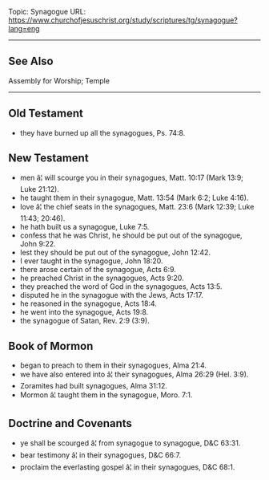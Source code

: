 Topic: Synagogue
URL: https://www.churchofjesuschrist.org/study/scriptures/tg/synagogue?lang=eng

---

## See Also

Assembly for Worship; Temple

---

## Old Testament

- they have burned up all the synagogues, Ps. 74:8.

## New Testament

- men â¦ will scourge you in their synagogues, Matt. 10:17 (Mark 13:9; Luke 21:12).
- he taught them in their synagogue, Matt. 13:54 (Mark 6:2; Luke 4:16).
- love â¦ the chief seats in the synagogues, Matt. 23:6 (Mark 12:39; Luke 11:43; 20:46).
- he hath built us a synagogue, Luke 7:5.
- confess that he was Christ, he should be put out of the synagogue, John 9:22.
- lest they should be put out of the synagogue, John 12:42.
- I ever taught in the synagogue, John 18:20.
- there arose certain of the synagogue, Acts 6:9.
- he preached Christ in the synagogues, Acts 9:20.
- they preached the word of God in the synagogues, Acts 13:5.
- disputed he in the synagogue with the Jews, Acts 17:17.
- he reasoned in the synagogue, Acts 18:4.
- he went into the synagogue, Acts 19:8.
- the synagogue of Satan, Rev. 2:9 (3:9).

## Book of Mormon

- began to preach to them in their synagogues, Alma 21:4.
- we have also entered into â¦ their synagogues, Alma 26:29 (Hel. 3:9).
- Zoramites had built synagogues, Alma 31:12.
- Mormon â¦ taught them in the synagogue, Moro. 7:1.

## Doctrine and Covenants

- ye shall be scourged â¦ from synagogue to synagogue, D&C 63:31.
- bear testimony â¦ in their synagogues, D&C 66:7.
- proclaim the everlasting gospel â¦ in their synagogues, D&C 68:1.

